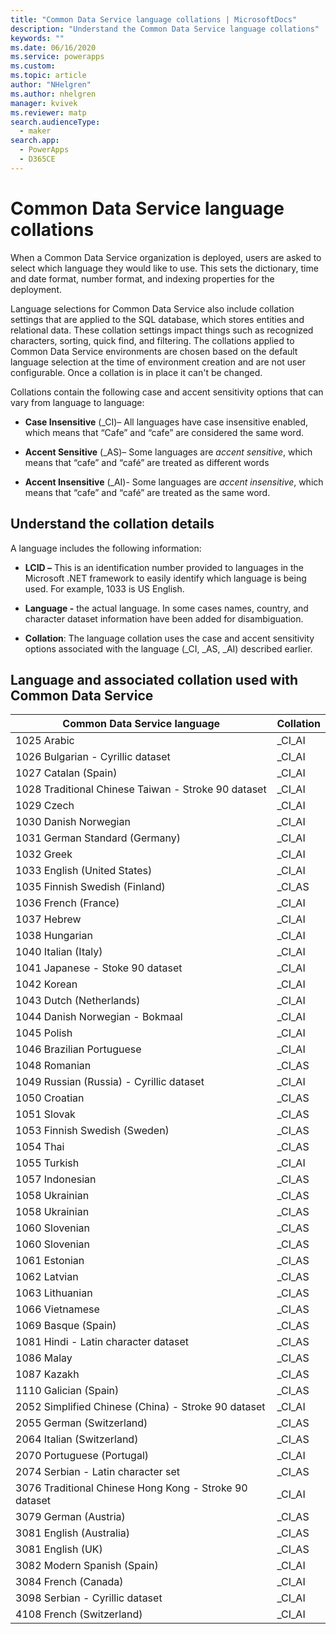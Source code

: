 ```yaml
---
title: "Common Data Service language collations | MicrosoftDocs"
description: "Understand the Common Data Service language collations"
keywords: ""
ms.date: 06/16/2020
ms.service: powerapps
ms.custom: 
ms.topic: article
author: "NHelgren"
ms.author: nhelgren
manager: kvivek
ms.reviewer: matp
search.audienceType: 
  - maker
search.app: 
  - PowerApps
  - D365CE
---
```

# Common Data Service language collations

When a Common Data Service organization is deployed, users are asked to select
which language they would like to use. This sets the dictionary, time and date
format, number format, and indexing properties for the deployment.

Language selections for Common Data Service also include collation settings
that are applied to the SQL database, which stores entities and relational data.
These collation settings impact things such as recognized characters, sorting,
quick find, and filtering. The collations applied to Common Data Service
environments are chosen based on the default language selection at the time of environment creation and are not user configurable. Once a collation is in place it can't be changed.

Collations contain the following case and accent sensitivity options that can vary from language to language:

- **Case Insensitive** (_CI)– All languages have case insensitive enabled,
    which means that “Cafe” and “cafe” are considered the same word.

- **Accent Sensitive** (_AS)– Some languages are *accent sensitive*, which means
    that “cafe” and “café” are treated as different words

- **Accent Insensitive** (_AI)- Some languages are *accent insensitive*, which
    means that “cafe” and “café” are treated as the same word. 

## Understand the collation details
A language includes the following information: 

- **LCID –** This is an identification number provided to languages in the
    Microsoft .NET framework to easily identify which language is being used.
    For example, 1033 is US English.

- **Language -** the actual language. In some cases names, country, and
    character dataset information have been added for disambiguation.

- **Collation**: The language collation uses the case and accent sensitivity options associated with the language (_CI, _AS, _AI) described earlier. 

## Language and associated collation used with Common Data Service

| **Common Data Service language**                       | **Collation** |
|--------------------------------------------------------|---------------|
| 1025 Arabic                                            | \_CI_AI       |
| 1026 Bulgarian - Cyrillic dataset                      | \_CI_AI       |
| 1027 Catalan (Spain)                                   | \_CI_AI       |
| 1028 Traditional Chinese Taiwan - Stroke 90 dataset    | \_CI_AI       |
| 1029 Czech                                             | \_CI_AI       |
| 1030 Danish Norwegian                                  | \_CI_AI       |
| 1031 German Standard (Germany)                         | \_CI_AI       |
| 1032 Greek                                             | \_CI_AI       |
| 1033 English (United States)                           | \_CI_AI       |
| 1035 Finnish Swedish (Finland)                         | \_CI_AS       |
| 1036 French (France)                                   | \_CI_AI       |
| 1037 Hebrew                                            | \_CI_AI       |
| 1038 Hungarian                                         | \_CI_AI       |
| 1040 Italian (Italy)                                   | \_CI_AI       |
| 1041 Japanese - Stoke 90 dataset                       | \_CI_AI       |
| 1042 Korean                                            | \_CI_AI       |
| 1043 Dutch (Netherlands)                               | \_CI_AI       |
| 1044 Danish Norwegian - Bokmaal                        | \_CI_AI       |
| 1045 Polish                                            | \_CI_AI       |
| 1046 Brazilian Portuguese                              | \_CI_AI       |
| 1048 Romanian                                          | \_CI_AS       |
| 1049 Russian (Russia) - Cyrillic dataset               | \_CI_AI       |
| 1050 Croatian                                          | \_CI_AS       |
| 1051 Slovak                                            | \_CI_AS       |
| 1053 Finnish Swedish (Sweden)                          | \_CI_AS       |
| 1054 Thai                                              | \_CI_AS       |
| 1055 Turkish                                           | \_CI_AI       |
| 1057 Indonesian                                        | \_CI_AS       |
| 1058 Ukrainian                                         | \_CI_AS       |
| 1058 Ukrainian                                         | \_CI_AS       |
| 1060 Slovenian                                         | \_CI_AS       |
| 1060 Slovenian                                         | \_CI_AS       |
| 1061 Estonian                                          | \_CI_AS       |
| 1062 Latvian                                           | \_CI_AS       |
| 1063 Lithuanian                                        | \_CI_AS       |
| 1066 Vietnamese                                        | \_CI_AS       |
| 1069 Basque (Spain)                                    | \_CI_AS       |
| 1081 Hindi - Latin character dataset                   | \_CI_AS       |
| 1086 Malay                                             | \_CI_AS       |
| 1087 Kazakh                                            | \_CI_AS       |
| 1110 Galician (Spain)                                  | \_CI_AS       |
| 2052 Simplified Chinese (China) - Stroke 90 dataset    | \_CI_AI       |
| 2055 German (Switzerland)                              | \_CI_AS       |
| 2064 Italian (Switzerland)                             | \_CI_AS       |
| 2070 Portuguese (Portugal)                             | \_CI_AI       |
| 2074 Serbian - Latin character set                     | \_CI_AS       |
| 3076 Traditional Chinese Hong Kong - Stroke 90 dataset | \_CI_AI       |
| 3079 German (Austria)                                  | \_CI_AS       |
| 3081 English (Australia)                               | \_CI_AS       |
| 3081 English (UK)                                      | \_CI_AS       |
| 3082 Modern Spanish (Spain)                            | \_CI_AI       |
| 3084 French (Canada)                                   | \_CI_AI       |
| 3098 Serbian - Cyrillic dataset                        | \_CI_AI       |
| 4108 French (Switzerland)                              | \_CI_AI       |

